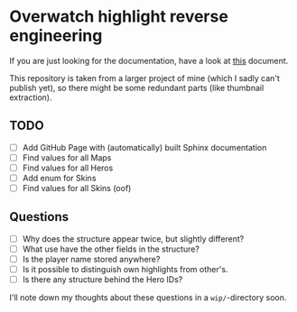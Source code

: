 # Overwatch highlight reverse engineering

If you are just looking for the documentation,
have a look at [this](docs/index.rst) document.

This repository is taken from a larger project of mine
(which I sadly can't publish yet),
so there might be some redundant parts
(like thumbnail extraction).

## TODO

- [ ] Add GitHub Page with (automatically) built Sphinx documentation
- [ ] Find values for all Maps
- [ ] Find values for all Heros
- [ ] Add enum for Skins
- [ ] Find values for all Skins (oof)

## Questions

- [ ] Why does the structure appear twice, but slightly different?
- [ ] What use have the other fields in the structure?
- [ ] Is the player name stored anywhere?
- [ ] Is it possible to distinguish own highlights from other's.
- [ ] Is there any structure behind the Hero IDs?

I'll note down my thoughts about these questions in a ``wip/``-directory soon.

